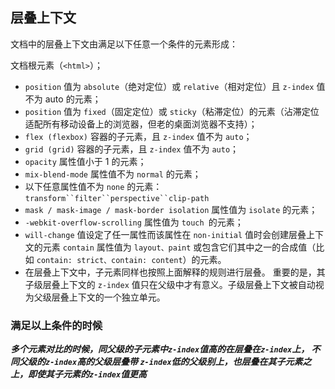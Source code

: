 
## 层叠上下文 ##

文档中的层叠上下文由满足以下任意一个条件的元素形成：

文档根元素（`<html>`）；
+ `position` 值为 `absolute`（绝对定位）或  `relative`（相对定位）且 `z-index` 值不为 auto 的元素；
+ `position` 值为 `fixed`（固定定位）或 `sticky`（粘滞定位）的元素（沾滞定位适配所有移动设备上的浏览器，但老的桌面浏览器不支持）；
+ `flex (flexbox)` 容器的子元素，且 `z-index` 值不为 `auto`；
+ `grid (grid)` 容器的子元素，且 `z-index` 值不为 `auto`；
+ `opacity` 属性值小于 1 的元素；
+ `mix-blend-mode` 属性值不为 `normal` 的元素；
+ 以下任意属性值不为 `none` 的元素：`transform``filter``perspective``clip-path`
+ `mask / mask-image / mask-border isolation` 属性值为 `isolate` 的元素；
+ `-webkit-overflow-scrolling` 属性值为 `touch `的元素；
+ `will-change` 值设定了任一属性而该属性在 `non-initial` 值时会创建层叠上下文的元素
`contain` 属性值为 `layout、paint` 或包含它们其中之一的合成值（比如 `contain: strict、contain: content`）的元素。
+ 在层叠上下文中，子元素同样也按照上面解释的规则进行层叠。 重要的是，其子级层叠上下文的 `z-index` 值只在父级中才有意义。子级层叠上下文被自动视为父级层叠上下文的一个独立单元。

### 满足以上条件的时候 ###
***多个元素对比的时候，同父级的子元素中`z-index`值高的在层叠在`z-index`上，
不同父级的`z-index`高的父级层叠带 `z-index`低的父级别上，也层叠在其子元素之上，即使其子元素的`z-index`值更高***

